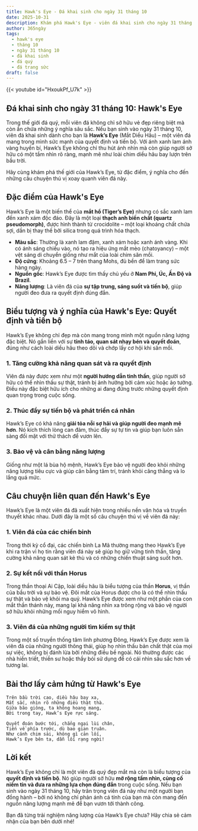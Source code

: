 ```yaml
---
title: Hawk's Eye - Đá khai sinh cho ngày 31 tháng 10
date: 2025-10-31
description: Khám phá Hawk's Eye - viên đá khai sinh cho ngày 31 tháng 10, biểu tượng của Quyết định và tiến bộ. Cùng tìm hiểu ý nghĩa sâu sắc của viên đá độc đáo này.
author: 365ngày
tags:
  - hawk's eye
  - tháng 10
  - ngày 31 tháng 10
  - đá khai sinh
  - đá quý
  - đá trang sức
draft: false
---
```


{{< youtube id="HxoukPf_U7k" >}}

## **Đá khai sinh cho ngày 31 tháng 10: Hawk's Eye**

Trong thế giới đá quý, mỗi viên đá không chỉ sở hữu vẻ đẹp riêng biệt mà còn ẩn chứa những ý nghĩa sâu sắc. Nếu bạn sinh vào ngày 31 tháng 10, viên đá khai sinh dành cho bạn là **Hawk’s Eye** (Mắt Diều Hâu) – một viên đá mang trong mình sức mạnh của quyết định và tiến bộ. Với ánh xanh lam ánh vàng huyền bí, Hawk’s Eye không chỉ thu hút ánh nhìn mà còn giúp người sở hữu có một tầm nhìn rõ ràng, mạnh mẽ như loài chim diều hâu bay lượn trên bầu trời.

Hãy cùng khám phá thế giới của Hawk’s Eye, từ đặc điểm, ý nghĩa cho đến những câu chuyện thú vị xoay quanh viên đá này.



## **Đặc điểm của Hawk's Eye**

Hawk’s Eye là một biến thể của **mắt hổ (Tiger’s Eye)** nhưng có sắc xanh lam đến xanh xám độc đáo. Đây là một loại **thạch anh biến chất (quartz pseudomorph)**, được hình thành từ crocidolite – một loại khoáng chất chứa sợi, dần bị thay thế bởi silica trong quá trình hóa thạch.

- **Màu sắc**: Thường là xanh lam đậm, xanh xám hoặc xanh ánh vàng. Khi có ánh sáng chiếu vào, nó tạo ra hiệu ứng mắt mèo (chatoyancy) – một vệt sáng di chuyển giống như mắt của loài chim săn mồi.
- **Độ cứng**: Khoảng 6.5 – 7 trên thang Mohs, đủ bền để làm trang sức hàng ngày.
- **Nguồn gốc**: Hawk’s Eye được tìm thấy chủ yếu ở **Nam Phi, Úc, Ấn Độ và Brazil**.
- **Năng lượng**: Là viên đá của **sự tập trung, sáng suốt và tiến bộ**, giúp người đeo đưa ra quyết định đúng đắn.



## **Biểu tượng và ý nghĩa của Hawk's Eye: Quyết định và tiến bộ**

Hawk’s Eye không chỉ đẹp mà còn mang trong mình một nguồn năng lượng đặc biệt. Nó gắn liền với sự **tỉnh táo, quan sát nhạy bén và quyết đoán**, đúng như cách loài diều hâu theo dõi và chớp lấy cơ hội khi săn mồi.

### **1. Tăng cường khả năng quan sát và ra quyết định**

Viên đá này được xem như một **người hướng dẫn tinh thần**, giúp người sở hữu có thể nhìn thấu sự thật, tránh bị ảnh hưởng bởi cảm xúc hoặc ảo tưởng. Điều này đặc biệt hữu ích cho những ai đang đứng trước những quyết định quan trọng trong cuộc sống.

### **2. Thúc đẩy sự tiến bộ và phát triển cá nhân**

Hawk’s Eye có khả năng **giải tỏa nỗi sợ hãi và giúp người đeo mạnh mẽ hơn**. Nó kích thích lòng can đảm, thúc đẩy sự tự tin và giúp bạn luôn sẵn sàng đối mặt với thử thách để vươn lên.

### **3. Bảo vệ và cân bằng năng lượng**

Giống như một lá bùa hộ mệnh, Hawk’s Eye bảo vệ người đeo khỏi những năng lượng tiêu cực và giúp cân bằng tâm trí, tránh khỏi căng thẳng và lo lắng quá mức.



## **Câu chuyện liên quan đến Hawk's Eye**

Hawk’s Eye là một viên đá đã xuất hiện trong nhiều nền văn hóa và truyền thuyết khác nhau. Dưới đây là một số câu chuyện thú vị về viên đá này:

### **1. Viên đá của các chiến binh**

Trong thời kỳ cổ đại, các chiến binh La Mã thường mang theo Hawk’s Eye khi ra trận vì họ tin rằng viên đá này sẽ giúp họ giữ vững tinh thần, tăng cường khả năng quan sát kẻ thù và có những chiến thuật sáng suốt hơn.

### **2. Sự kết nối với thần Horus**

Trong thần thoại Ai Cập, loài diều hâu là biểu tượng của thần **Horus**, vị thần của bầu trời và sự bảo vệ. Đôi mắt của Horus được cho là có thể nhìn thấu sự thật và bảo vệ khỏi ma quỷ. Hawk’s Eye được xem như một phần của con mắt thần thánh này, mang lại khả năng nhìn xa trông rộng và bảo vệ người sở hữu khỏi những mối nguy hiểm vô hình.

### **3. Viên đá của những người tìm kiếm sự thật**

Trong một số truyền thống tâm linh phương Đông, Hawk’s Eye được xem là viên đá của những người thông thái, giúp họ nhìn thấu bản chất thật của mọi sự việc, không bị đánh lừa bởi những điều bề ngoài. Nó thường được các nhà hiền triết, thiền sư hoặc thầy bói sử dụng để có cái nhìn sâu sắc hơn về tương lai.



## **Bài thơ lấy cảm hứng từ Hawk's Eye**

	Trên bầu trời cao, diều hâu bay xa,  
	Mắt sắc, nhìn rõ những điều thật thà.  
	Giữa bão giông, ta không hoang mang,  
	Bởi trong tay, Hawk’s Eye rực sáng.
	
	Quyết đoán bước tới, chẳng ngại lùi chân,  
	Tiến về phía trước, dù bao gian truân.  
	Như cánh chim sải, không gì cản lối,  
	Hawk’s Eye bên ta, dẫn lối rạng ngời!


## **Lời kết**

Hawk’s Eye không chỉ là một viên đá quý đẹp mắt mà còn là biểu tượng của **quyết định và tiến bộ**. Nó giúp người sở hữu **mở rộng tầm nhìn, củng cố niềm tin và đưa ra những lựa chọn đúng đắn** trong cuộc sống. Nếu bạn sinh vào ngày 31 tháng 10, hãy trân trọng viên đá này như một người bạn đồng hành – bởi nó không chỉ phản ánh cá tính của bạn mà còn mang đến nguồn năng lượng mạnh mẽ để bạn vươn tới thành công.

Bạn đã từng trải nghiệm năng lượng của Hawk’s Eye chưa? Hãy chia sẻ cảm nhận của bạn bên dưới nhé! 